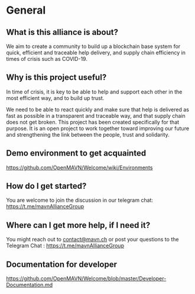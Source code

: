 # General
## What is this alliance is about? 

We aim to create a community to build up a blockchain base system for quick, efficient and traceable help delivery, and supply chain efficiency in times of crisis such as COVID-19.

## Why is this project useful?

In time of crisis, it is key to be able to help and support each other in the most efficient way, and to build up trust.

We need to be able to react quickly and make sure that help is delivered as fast as possible in a transparent and traceable way, and that supply chain does not get broken. This project has been created specifically for that purpose. It is an open project to work together toward improving our future and strengthening the link between the people, trust and solidarity.

## Demo environment to get acquainted
https://github.com/OpenMAVN/Welcome/wiki/Environments

## How do I get started?
You are welcome to join the discussion in our telegram chat:
https://t.me/mavnAllianceGroup

## Where can I get more help, if I need it?

You might reach out to contact@mavn.ch or post your questions to the Telegram Chat : https://t.me/mavnAllianceGroup

## Documentation for developer

https://github.com/OpenMAVN/Welcome/blob/master/Developer-Documentation.md
